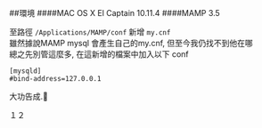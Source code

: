##環境 
####MAC OS X El Captain 10.11.4
####MAMP 3.5  
  
至路徑  `/Applications/MAMP/conf` 新增 `my.cnf`  
雖然據說MAMP mysql 會產生自己的my.cnf, 但至今我仍找不到他在哪  
總之先別管這麼多, 在這新增的檔案中加入以下 conf 

	[mysqld]
	#bind-address=127.0.0.1
	
大功告成.🤗

１２